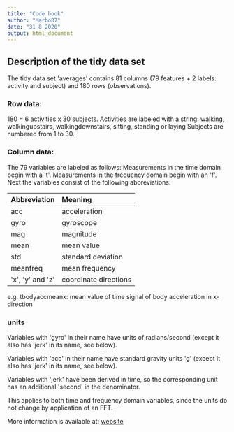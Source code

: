 ```yaml
---
title: "Code book"
author: "Marbo87"
date: "31 8 2020"
output: html_document
---
```


## Description of the tidy data set
The tidy data set 'averages' contains 81 columns (79 features + 2 labels: activity and subject) and 180 rows (observations).

### Row data: 
180 = 6 activities x 30 subjects.
Activities are labeled with a string: walking, walkingupstairs, walkingdownstairs, sitting, standing or laying
Subjects are numbered from 1 to 30.


### Column data:
The 79 variables are labeled as follows:
Measurements in the time domain begin with a 't'.
Measurements in the frequency domain begin with an 'f'.
Next the variables consist of the following abbreviations:
     
| Abbreviation     | Meaning       |
|:-----|:--------|
| acc              | acceleration    |
| gyro             | gyroscope     | 
| mag              | magnitude     | 
| mean             | mean value    | 
| std              | standard deviation | 
| meanfreq         | mean frequency     | 
| 'x', 'y' and 'z' | coordinate directions | 

e.g. tbodyaccmeanx: 
mean value of time signal of body acceleration in x-direction

### units
Variables with 'gyro' in their name have units of radians/second (except it also has 'jerk' in its name, see below).

Variables with 'acc' in their name have standard gravity units 'g' (except it also has 'jerk' in its name, see below).

Variables with 'jerk' have been derived in time, so the corresponding unit has an additional 'second' in the denominator.

This applies to both time and frequency domain variables, since the units do not change by application of an FFT.

More information is available at:
[website](http://archive.ics.uci.edu/ml/datasets/Human+Activity+Recognition+Using+Smartphones)


